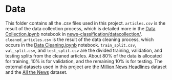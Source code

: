 # Data
This folder contains all the .csv files used in this project. 
`articles.csv` is the result of the data collection process, which is detailed more in the [Data Collection.ipynb](https://github.com/aman527/news-classification/blob/master/datacollection/Data%20Collection.ipynb) notebook in [news-classification/datacollection/](https://github.com/aman527/news-classification/tree/master/datacollection). 
`cleaned_articles.csv` is the result of the data cleaning process, which occurs in the [Data Cleaning.ipynb](https://github.com/aman527/news-classification/blob/master/Data%20Cleaning.ipynb) notebook. 
`train_split.csv`, `val_split.csv`, and `test_split.csv` are the divided training, validation, and testing splits from the cleaned articles. About 80% of the data is allocated for training, 10% is for validation, and the remaining 10% is for testing.
The external datasets used in this project are the [Million News Headlines](https://www.kaggle.com/therohk/million-headlines) dataset and the [All the News](https://www.kaggle.com/snapcrack/all-the-news) dataset.
